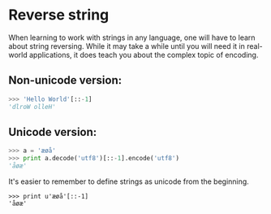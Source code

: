 # Reverse string

When learning to work with strings in any language, one will have to
learn about string reversing. While it may take a while until you will
need it in real-world applications, it does teach you about the complex
topic of encoding.

## Non-unicode version:

```python
>>> 'Hello World'[::-1]
'dlroW olleH'
```

## Unicode version:

```python
>>> a = 'æøå'
>>> print a.decode('utf8')[::-1].encode('utf8')
'åøæ'
```

It's easier to remember to define strings as unicode from the beginning.

```
>>> print u'æøå'[::-1]
'åøæ'
```
